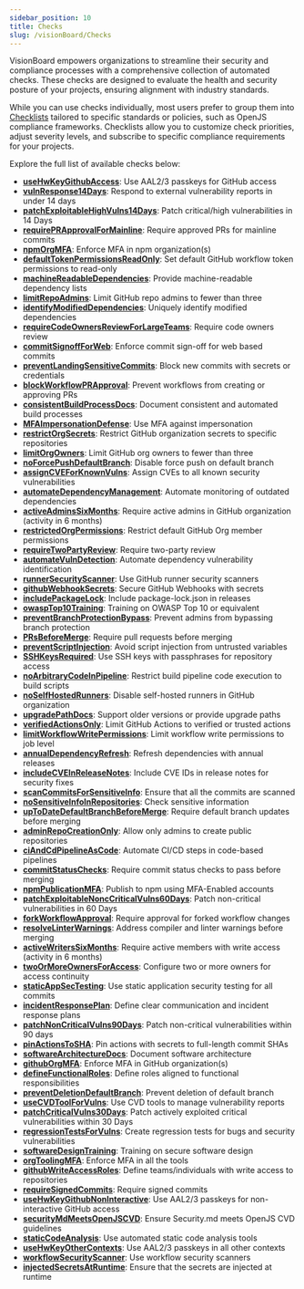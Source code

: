 ```yaml
---
sidebar_position: 10
title: Checks
slug: /visionBoard/Checks
---
```



VisionBoard empowers organizations to streamline their security and compliance processes with a comprehensive collection of automated checks. These checks are designed to evaluate the health and security posture of your projects, ensuring alignment with industry standards.

While you can use checks individually, most users prefer to group them into [Checklists](/docs/visionBoard/checklists) tailored to specific standards or policies, such as OpenJS compliance frameworks. Checklists allow you to customize check priorities, adjust severity levels, and subscribe to specific compliance requirements for your projects.

Explore the full list of available checks below:

<!-- LIST:START -->
- **[useHwKeyGithubAccess](/docs/checks/useHwKeyGithubAccess)**: Use AAL2/3 passkeys for GitHub access 
- **[vulnResponse14Days](/docs/checks/vulnResponse14Days)**: Respond to external vulnerability reports in under 14 days 
- **[patchExploitableHighVulns14Days](/docs/checks/patchExploitableHighVulns14Days)**: Patch critical/high vulnerabilities in 14 Days 
- **[requirePRApprovalForMainline](/docs/checks/requirePRApprovalForMainline)**: Require approved PRs for mainline commits 
- **[npmOrgMFA](/docs/checks/npmOrgMFA)**: Enforce MFA in npm organization(s) 
- **[defaultTokenPermissionsReadOnly](/docs/checks/defaultTokenPermissionsReadOnly)**: Set default GitHub workflow token permissions to read-only 
- **[machineReadableDependencies](/docs/checks/machineReadableDependencies)**: Provide machine-readable dependency lists 
- **[limitRepoAdmins](/docs/checks/limitRepoAdmins)**: Limit GitHub repo admins to fewer than three 
- **[identifyModifiedDependencies](/docs/checks/identifyModifiedDependencies)**: Uniquely identify modified dependencies 
- **[requireCodeOwnersReviewForLargeTeams](/docs/checks/requireCodeOwnersReviewForLargeTeams)**: Require code owners review 
- **[commitSignoffForWeb](/docs/checks/commitSignoffForWeb)**: Enforce commit sign-off for web based commits 
- **[preventLandingSensitiveCommits](/docs/checks/preventLandingSensitiveCommits)**: Block new commits with secrets or credentials 
- **[blockWorkflowPRApproval](/docs/checks/blockWorkflowPRApproval)**: Prevent workflows from creating or approving PRs 
- **[consistentBuildProcessDocs](/docs/checks/consistentBuildProcessDocs)**: Document consistent and automated build processes 
- **[MFAImpersonationDefense](/docs/checks/MFAImpersonationDefense)**: Use MFA against impersonation 
- **[restrictOrgSecrets](/docs/checks/restrictOrgSecrets)**: Restrict GitHub organization secrets to specific repositories 
- **[limitOrgOwners](/docs/checks/limitOrgOwners)**: Limit GitHub org owners to fewer than three 
- **[noForcePushDefaultBranch](/docs/checks/noForcePushDefaultBranch)**: Disable force push on default branch 
- **[assignCVEForKnownVulns](/docs/checks/assignCVEForKnownVulns)**: Assign CVEs to all known security vulnerabilities 
- **[automateDependencyManagement](/docs/checks/automateDependencyManagement)**: Automate monitoring of outdated dependencies 
- **[activeAdminsSixMonths](/docs/checks/activeAdminsSixMonths)**: Require active admins in GitHub organization (activity in 6 months) 
- **[restrictedOrgPermissions](/docs/checks/restrictedOrgPermissions)**: Restrict default GitHub Org member permissions 
- **[requireTwoPartyReview](/docs/checks/requireTwoPartyReview)**: Require two-party review 
- **[automateVulnDetection](/docs/checks/automateVulnDetection)**: Automate dependency vulnerability identification 
- **[runnerSecurityScanner](/docs/checks/runnerSecurityScanner)**: Use GitHub runner security scanners 
- **[githubWebhookSecrets](/docs/checks/githubWebhookSecrets)**: Secure GitHub Webhooks with secrets 
- **[includePackageLock](/docs/checks/includePackageLock)**: Include package-lock.json in releases 
- **[owaspTop10Training](/docs/checks/owaspTop10Training)**: Training on OWASP Top 10 or equivalent 
- **[preventBranchProtectionBypass](/docs/checks/preventBranchProtectionBypass)**: Prevent admins from bypassing branch protection 
- **[PRsBeforeMerge](/docs/checks/PRsBeforeMerge)**: Require pull requests before merging 
- **[preventScriptInjection](/docs/checks/preventScriptInjection)**: Avoid script injection from untrusted variables 
- **[SSHKeysRequired](/docs/checks/SSHKeysRequired)**: Use SSH keys with passphrases for repository access 
- **[noArbitraryCodeInPipeline](/docs/checks/noArbitraryCodeInPipeline)**: Restrict build pipeline code execution to build scripts 
- **[noSelfHostedRunners](/docs/checks/noSelfHostedRunners)**: Disable self-hosted runners in GitHub organization 
- **[upgradePathDocs](/docs/checks/upgradePathDocs)**: Support older versions or provide upgrade paths 
- **[verifiedActionsOnly](/docs/checks/verifiedActionsOnly)**: Limit GitHub Actions to verified or trusted actions 
- **[limitWorkflowWritePermissions](/docs/checks/limitWorkflowWritePermissions)**: Limit workflow write permissions to job level 
- **[annualDependencyRefresh](/docs/checks/annualDependencyRefresh)**: Refresh dependencies with annual releases 
- **[includeCVEInReleaseNotes](/docs/checks/includeCVEInReleaseNotes)**: Include CVE IDs in release notes for security fixes 
- **[scanCommitsForSensitiveInfo](/docs/checks/scanCommitsForSensitiveInfo)**: Ensure that all the commits are scanned 
- **[noSensitiveInfoInRepositories](/docs/checks/noSensitiveInfoInRepositories)**: Check sensitive information 
- **[upToDateDefaultBranchBeforeMerge](/docs/checks/upToDateDefaultBranchBeforeMerge)**: Require default branch updates before merging 
- **[adminRepoCreationOnly](/docs/checks/adminRepoCreationOnly)**: Allow only admins to create public repositories 
- **[ciAndCdPipelineAsCode](/docs/checks/ciAndCdPipelineAsCode)**: Automate CI/CD steps in code-based pipelines 
- **[commitStatusChecks](/docs/checks/commitStatusChecks)**: Require commit status checks to pass before merging 
- **[npmPublicationMFA](/docs/checks/npmPublicationMFA)**: Publish to npm using MFA-Enabled accounts 
- **[patchExploitableNoncCriticalVulns60Days](/docs/checks/patchExploitableNoncCriticalVulns60Days)**: Patch non-critical vulnerabilities in 60 Days 
- **[forkWorkflowApproval](/docs/checks/forkWorkflowApproval)**: Require approval for forked workflow changes 
- **[resolveLinterWarnings](/docs/checks/resolveLinterWarnings)**: Address compiler and linter warnings before merging 
- **[activeWritersSixMonths](/docs/checks/activeWritersSixMonths)**: Require active members with write access (activity in 6 months) 
- **[twoOrMoreOwnersForAccess](/docs/checks/twoOrMoreOwnersForAccess)**: Configure two or more owners for access continuity 
- **[staticAppSecTesting](/docs/checks/staticAppSecTesting)**: Use static application security testing for all commits 
- **[incidentResponsePlan](/docs/checks/incidentResponsePlan)**: Define clear communication and incident response plans 
- **[patchNonCriticalVulns90Days](/docs/checks/patchNonCriticalVulns90Days)**: Patch non-critical vulnerabilities within 90 days 
- **[pinActionsToSHA](/docs/checks/pinActionsToSHA)**: Pin actions with secrets to full-length commit SHAs 
- **[softwareArchitectureDocs](/docs/checks/softwareArchitectureDocs)**: Document software architecture 
- **[githubOrgMFA](/docs/checks/githubOrgMFA)**: Enforce MFA in GitHub organization(s) 
- **[defineFunctionalRoles](/docs/checks/defineFunctionalRoles)**: Define roles aligned to functional responsibilities 
- **[preventDeletionDefaultBranch](/docs/checks/preventDeletionDefaultBranch)**: Prevent deletion of default branch 
- **[useCVDToolForVulns](/docs/checks/useCVDToolForVulns)**: Use CVD tools to manage vulnerability reports 
- **[patchCriticalVulns30Days](/docs/checks/patchCriticalVulns30Days)**: Patch actively exploited critical vulnerabilities within 30 Days 
- **[regressionTestsForVulns](/docs/checks/regressionTestsForVulns)**: Create regression tests for bugs and security vulnerabilities 
- **[softwareDesignTraining](/docs/checks/softwareDesignTraining)**: Training on secure software design 
- **[orgToolingMFA](/docs/checks/orgToolingMFA)**: Enforce MFA in all the tools 
- **[githubWriteAccessRoles](/docs/checks/githubWriteAccessRoles)**: Define teams/individuals with write access to repositories 
- **[requireSignedCommits](/docs/checks/requireSignedCommits)**: Require signed commits 
- **[useHwKeyGithubNonInteractive](/docs/checks/useHwKeyGithubNonInteractive)**: Use AAL2/3 passkeys for non-interactive GitHub access 
- **[securityMdMeetsOpenJSCVD](/docs/checks/securityMdMeetsOpenJSCVD)**: Ensure Security.md meets OpenJS CVD guidelines 
- **[staticCodeAnalysis](/docs/checks/staticCodeAnalysis)**: Use automated static code analysis tools 
- **[useHwKeyOtherContexts](/docs/checks/useHwKeyOtherContexts)**: Use AAL2/3 passkeys in all other contexts 
- **[workflowSecurityScanner](/docs/checks/workflowSecurityScanner)**: Use workflow security scanners 
- **[injectedSecretsAtRuntime](/docs/checks/injectedSecretsAtRuntime)**: Ensure that the secrets are injected at runtime 
<!-- LIST:END -->